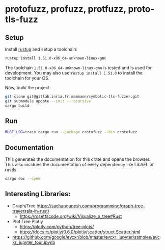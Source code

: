 # protofuzz, profuzz, protfuzz, proto-tls-fuzz

## Setup

Install [rustup](https://rustup.rs/) and setup a toolchain:

```bash
rustup install 1.51.0-x86_64-unknown-linux-gnu
```

The toolchain `1.51.0-x86_64-unknown-linux-gnu` is tested and is used for development. You may also use `rustup install 1.51.0` to install the toolchain for your OS. 

Now, build the project:

```bash
git clone git@gitlab.inria.fr:mammann/symbolic-tls-fuzzer.git
git submodule update --init --recursive
cargo build
```

## Run

```bash
RUST_LOG=trace cargo run --package crotofuzz --bin crotofuzz
```

## Documentation

This generates the documentation for this crate and opens the browser. This also incldues the documentation of every 
dependency like LibAFL or rustls.

```bash
cargo doc --open
```


## Interesting Libraries:

* Graph/Tree https://sachanganesh.com/programming/graph-tree-traversals-in-rust/
  * https://rosettacode.org/wiki/Visualize_a_tree#Rust
* Plot Tree Plotly
    * https://plotly.com/python/tree-plots/
    * https://docs.rs/plotly/0.6.0/plotly/scatter/struct.Scatter.html
* https://github.com/google/evcxr/blob/master/evcxr_jupyter/samples/evcxr_jupyter_tour.ipynb
